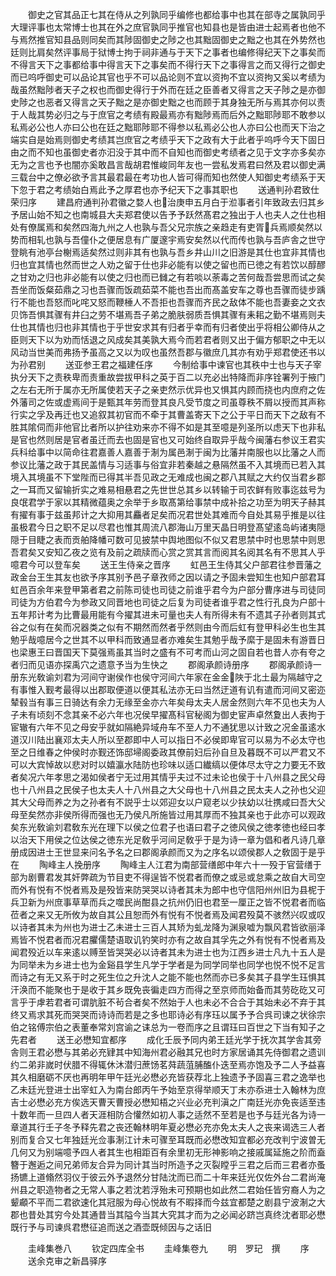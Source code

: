 <!-- { "loadSidebar": true } -->
　　御史之官其品正七其在侍从之列孰同乎编修也都给事中也其在部寺之属孰同乎大理评事也太常博士也其在外之庶官孰同乎推官也知县也是皆由进士起焉者也他不与焉然推官知县品则同矣而其陟固御史之陟之也其黜固御史之黜之也其在外势然也廷则比肩矣然评事局于狱博士拘于祠非通与于天下之事者也编修得纪天下之事矣而不得言天下之事都给事中得言天下之事矣而不得行天下之事得言之而又得行之御史而已呜呼御史可以品论其官也乎不可以品论则不宜以资拘不宜以资拘又奚以考绩为哉虽然黜陟者天子之权也而御史得行于外而在廷之臣善者又得言之天子陟之是亦御史陟之也恶者又得言之天子黜之是亦御史黜之也而顾于其身独无所与焉其亦何以责于人哉其势必归之与于庶官之考绩有殿最焉亦有黜陟焉而后外之黜耶陟耶不敢参以私焉必公也人亦曰公也在廷之黜耶陟耶不得参以私焉必公也人亦曰公也而天下治之端实自是始焉则御史考绩其岂庶官之考绩乎天下之政有大于此者乎呜呼今天下固日由之而不知也虽御史者亦汩没于其中而不自知也而御史考绩者之见于文字亦多矣亦无为之言也予也闇亦奚敢昌言哉胡君惟峻同年友也一尝私发焉君曰然及君以御史满三载台中之僚必欲予言其最君最在考功也人皆可得而知也然使人知御史考绩系于天下忽于君之考绩始白焉此予之厚君也亦予纪天下之事其职也
　　送通判孙君致仕荣归序
　　建昌府通判孙君徽之婺人也治庚申五月白于涖事者引年致政去归其乡予居山始不知之也南城县大夫郑君使以告予予跃然髙君之独出于人也夫人之仕也相处有僚属焉和矣然四海九州之人也孰与吾父兄宗族之亲趋走有吏胥兵焉顺矣然以势而相轧也孰与吾僮仆之便居息有广厦邃宇焉安矣然以代而传也孰与吾庐舎之世守登眺有池亭台榭焉适矣然过则非其有也孰与吾乡井山川之旧游是其仕也宜非其情也归也宜其情也然而世之人劝之留于仕也非必能有以使之留也而已徳之有若饮以醇醪之甘劝之归也非必能有以使之归也而已雠之有若啖以荼毒之苦何哉吾尝思而试之矣吾坐而饭粲茹鼎之习也吾骤而饭疏茹菜不能也吾出而髙盖安车之尊也吾骤而徒步踽行不能也吾怒而叱咤又怒而鞭棰人不吾拒也吾骤而齐民之敌体不能也吾妻妾之文衣贝饰吾惧其骤有井臼之劳不堪焉吾子弟之脆肤弱质吾惧其骤有耒耜之勤不堪焉则夫仕也其情也归也非其情也于乎世安求其有归者乎幸而有归者使出乎将相公卿侍从之臣则天下以为劝而恬退之风成矣其美孰大焉今而若君者则又出于偏方郁职之中无以风动当世美而弗扬予虽高之又以为叹也虽然吾郡与徽庶几其亦有劝乎郑君使还书以为孙君别
　　送亚参王君之福建任序
　　今制给事中谏官也其秩中士也与天子宰执分天下之责秩卑而责重故尝拔甲科之英于百二以充必出特降而非序铨署列于掖门之左右无所于属亦无所属使若天子之亲吏然示优异也又惧其内顾而挠也内庶府之佐外藩司之佐或虚焉间于是甄其年劳而登其良凡受节度之司虽尊秩不屑以授而其声称行实之孚及再迁也又追叙其初官而不牵于其曹盖寄天下之公于平日而天下之敌有不胜其隂伺而非他官比者所以护往劝来亦不得不如是其至噫是列圣所以虑天下也非私是官也然则居是官者虽迁而去也固是官也又可始终自取异乎哉今闽藩右参议王君实兵科给事中以简命往君嘉善人嘉善于淛为属邑淛于闽为比藩并南服也以比藩之人而参议比藩之政于其民盖情与习适事与俗宜非若秦越之悬隔然虽不入其境而已若入其境入其境虽不下堂陛而已得其半吾见政之无难成也闽之郡八其赋之大约仅当君乡郡之一耳而又留输折实之难易相悬君之先世世总其乡以转输于司农鲜有败事迄兹号为良氓君学于家以其精微蕴奥之余举于乡取髙第给事禁中成补拾之功至为明天子赫其有擢有事于兹虽邦计之大抑用其麤者足矣而况君世处其难而今自处其易乎推是以往虽极君今日之职不足以尽君也惟其周流八郡海山万里天晶日明登髙望逺岛屿诸夷隠隠于目睫之表而贡舶降幡可数可见披禁中舆地图似不似又君思禁中时也思禁中则思吾君矣又安知乙夜之览有及前之疏牍而心赏之赏其言而阅其名阅其名有不思其人乎噫君今可以登车矣
　　送王生侍亲之晋序
　　虹邑王生侍其父户部君往参晋藩之政金台王生其友也欲予序其别予邑子章孜师之因以请之予固未尝知生也知户部君耳虹邑百余年来登甲第者君之前陈司徒也司徒之前谁乎君今为户部分曹序进与司徒同司徒为方伯君今为参政又同晋地也司徒之后复为司徒者谁乎君之性行孔良为户部十五年邦计考为比曹最用能有今擢其进未可量也夫人有所得未有不遗其子孙者则其式谷之似有在矣而况器类之似有不期然而然者乎然则由今而后虹有登甲科必生也生其勉乎哉噫居今之世其不以甲科而致通显者亦难矣生其勉乎哉予縻于是固未有游晋日也梁惠王曰晋国天下莫强焉虽其当时之盛有不可考而山河之固自若也昔人亦有夸之者归而见语亦探禹穴之遗意予当为生快之
　　郡阁承颜诗册序
　　郡阁承颜诗一册东光敎谕刘君为河间守谢侯作也侯守河间六年家在金金陜于北土最为隔越守之有事惟入觐考最得以出郡取便道以便其私法亦无曰当然迂道有讥有遣而河间又密迩辇毂当有事三日骑达有余力无缘至金亦六年矣母太夫人居金然则六年不见也夫为人子未有顷刻不念其亲不必六年也况侯早擢髙科官秘阁为御史宦声卓然夐出人表拘于宦辙有六年不见之母安乎就如隔絶异域舟车不至人力不通犹思以计致之况金虽逺水道汉川陆出襄邓太夫人所以至郡即中人可以指日不必侯即卑官可以易为不必太守也至之日维春之仲侯时亦觐还饰邸埽阁委政其僚前妇后孙自旦及暮既不可以严君又不可以大宾悼故以悲对时以嬉瀛水陆防也珍味以适口纎缟以便体尽太守之力要无不致者矣况六年孝思之渴如侯者宁无过用其情乎夫过不过未论也侯于十八州县之民父母也十八州县之民侯子也太夫人十八州县之大父母也十八州县之民太夫人之孙也父迎其大父母而养之为之孙者有不説乎士以郊迎女以户窥老以少扶幼以壮携咸曰吾大父母至矣然亦非侯所得而强也无乃侯凡所施皆过用其厚而不独其亲也于此亦可以观政矣东光敎谕刘君敎东光在理下以侯之位君子也语曰君子之徳风侯之徳孝徳也经曰孝以治天下用侯之位达侯之徳东光足敎乎河间足敎乎于是为诗一章为倡和者凡诗几章册成因进士王世显来问名予名之曰郡阁承颜而又为之序名以颂侯郡人之敎固于是乎在
　　陶峰主人挽册序
　　陶峰主人江君为南部营缮郎中年六十一殁于官营缮于部为剧曹君发其奸弊疏为节目吏不得逞皆不悦君者而僚之或忌或怠乘之故自大司空而外有悦有不悦者焉及是殁皆来防哭哭以诗者其未为郎中也守信阳州州旧为县柅于兵卫新为州庶事草草而兵之噬民尚酣县之抗州仍旧也君至一厘正之皆不悦君者而临莅者之来又无所攸为故自其公且恕而外有悦有不悦者焉及闻君殁莫不骇然兴叹或叹以诗者其未为州也为进士乙未进士三百人其矫为虬龙降为渊泉嘘为飘风君皆欲丽泽焉皆不悦君者而况君臞儒楚语取讥钓笑时亦有之故自其孚先之外有悦有不悦者焉及闻君殁近以车来逺以赙至皆哭哭必以诗者其未为进士也为江西乡进士凡九十五人是为同举未为乡进士也为金谿县学生凡学于学者是为同学同举也同学也悦不悦不足言而诗之有无又系于时之死生位之升沈人之能不能也然而亦已多矣其子县学生珏惧其汗涣而不能聚也于是收于其乡既免丧徧走四方而得之至京师而始备而其劳矻矻又可言乎于虖若君者可谓肮脏不茍合者矣不然始于人也未必不合合于其始未必不弃于其终又焉求其死而哭哭而诗诗而若是之多也耶诗必有序珏以属予予合呉司谏之状徐宗伯之铭傅宗伯之表董奉常刘宫谕之诔总为一卷而序之且谓珏曰百世之下当有知子之先君者
　　送王必懋知宜都序
　　成化壬辰予同内弟王廷光学于抚次其学舎其旁舎则王君必懋与其弟必充肄其中知海州君必融其兄也时方家居诵其先侍御君之遗训约二弟非嵗时伏腊不得辄休沐潜归蔗饧茗荈蔬菹脯醢仆迭至焉亦饱及予二人予益喜其久相磨砺不厌也再明年甲午廷光必懋必充皆获荐北上独遗予予固喜三君之逸举也乙未廷光登进士出宰虹入为南台郎丙午予始至京得举顺天丁未亦忝进士入翰林为庶吉士必懋必充方俟选天曹天曹授必懋知梧之兴业必充判滇之广南廷光亦免丧适至违十数年而一旦四人者天涯相防合懽然如初人事之适然不至若是也予与廷光各为诗一章道其行壬子冬予释先君之丧还翰林明年夏必懋必充亦免太夫人之丧来谒选三人者别而复合又七年独廷光佥事淛江计未可骤至耳既而必懋改知宜都必充改判宁波曽无几何又为别端噫予四人者其生也相距百有余里初无形神影响之接戚属延施之阶而盍簪于邂逅之间兄弟师友合异为同计其当时所造予之灭裂瞠乎三君之后而三君者亦蚤扬镳上道翛然羽仪于彼云外予退然分甘陆沈而已而二十年来廷光仅佐外台二君尚淹州县之职造物者之无常人事之若沈若浮殆未可预期也如此然二君始任皆穷裔人为之颦顣不平而二君欲速化其冠服为母心悦故有不暇择而今兹宜都楚之剧县宁波淛之大郡也昔处其穷今处其通昔当其隘今当其大究其才而为之必闻必跻岂真终沈者耶必懋既行予与司谏呉君懋征追而送之酒壶既倾因与之话旧


　　圭峰集巻八
　　钦定四库全书
　　圭峰集卷九
　　明　罗玘　撰
　　序
　　送余克审之新昌驿序
